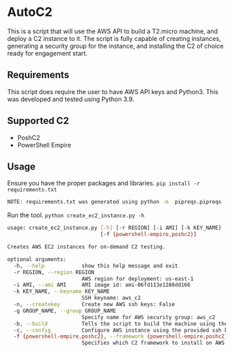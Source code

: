 # AutoC2
This is a script that will use the AWS API to build a T2.micro machine,
and deploy a C2 instance to it. The script is fully capable of creating
instances, generating a security group for the instance, and installing
the C2 of choice ready for engagement start.

## Requirements
This script does require the user to have AWS API keys and Python3. This
was developed and tested using Python 3.9.

## Supported C2
- PoshC2
- PowerShell Empire

## Usage
Ensure you have the proper packages and libraries.
`pip install -r requirements.txt`

```bash 
NOTE: requirements.txt was generated using python -m  pipreqs.pipreqs --encoding utf-8 .
```

Run the tool.
`python create_ec2_instance.py -h`
```bash
usage: create_ec2_instance.py [-h] [-r REGION] [-i AMI] [-k KEY_NAME] [-n] [-g GROUP_NAME] [-b] [-c]
                              [-f {powershell-empire,poshc2}]

Creates AWS EC2 instances for on-demand C2 testing.

optional arguments:
  -h, --help            show this help message and exit
  -r REGION, --region REGION
                        AWS region for deployment: us-east-1
  -i AMI, --ami AMI     AMI image id: ami-06fd113e1286dd166
  -k KEY_NAME, --keyname KEY_NAME
                        SSH keyname: aws_c2
  -n, --createkey       Create new AWS ssh keys: False
  -g GROUP_NAME, --group GROUP_NAME
                        Specify name for AWS security group: aws_c2
  -b, --build           Tells the script to build the machine using the other specified parameters
  -c, --config          Configure AWS instance using the provided ssh key SSH instance
  -f {powershell-empire,poshc2}, --framework {powershell-empire,poshc2}
                        Specifies which C2 framework to install on AWS instance: powershell-empire / poshc2
```